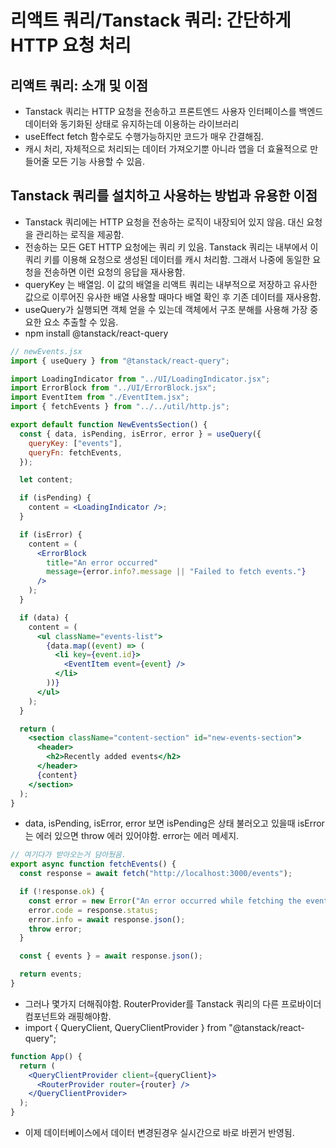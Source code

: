 # 리액트 쿼리/Tanstack 쿼리: 간단하게 HTTP 요청 처리

## 리액트 쿼리: 소개 및 이점

- Tanstack 쿼리는 HTTP 요청을 전송하고 프론트엔드 사용자 인터페이스를 백엔드 데이터와 동기화된 상태로 유지하는데 이용하는 라이브러리
- useEffect fetch 함수로도 수행가능하지만 코드가 매우 간결해짐.
- 캐시 처리, 자체적으로 처리되는 데이터 가져오기뿐 아니라 앱을 더 효율적으로 만들어줄 모든 기능 사용할 수 있음.

## Tanstack 쿼리를 설치하고 사용하는 방법과 유용한 이점

- Tanstack 쿼리에는 HTTP 요청을 전송하는 로직이 내장되어 있지 않음. 대신 요청을 관리하는 로직을 제공함.
- 전송하는 모든 GET HTTP 요청에는 쿼리 키 있음. Tanstack 쿼리는 내부에서 이 쿼리 키를 이용해 요청으로 생성된 데이터를 캐시 처리함. 그래서 나중에 동일한 요청을 전송하면 이런 요청의 응답을 재사용함.
- queryKey 는 배열임. 이 값의 배열을 리액트 쿼리는 내부적으로 저장하고 유사한 값으로 이루어진 유사한 배열 사용할 때마다 배열 확인 후 기존 데이터를 재사용함.
- useQuery가 실행되면 객체 얻을 수 있는데 객체에서 구조 분해를 사용해 가장 중요한 요소 추출할 수 있음.
- npm install @tanstack/react-query

```jsx
// newEvents.jsx
import { useQuery } from "@tanstack/react-query";

import LoadingIndicator from "../UI/LoadingIndicator.jsx";
import ErrorBlock from "../UI/ErrorBlock.jsx";
import EventItem from "./EventItem.jsx";
import { fetchEvents } from "../../util/http.js";

export default function NewEventsSection() {
  const { data, isPending, isError, error } = useQuery({
    queryKey: ["events"],
    queryFn: fetchEvents,
  });

  let content;

  if (isPending) {
    content = <LoadingIndicator />;
  }

  if (isError) {
    content = (
      <ErrorBlock
        title="An error occurred"
        message={error.info?.message || "Failed to fetch events."}
      />
    );
  }

  if (data) {
    content = (
      <ul className="events-list">
        {data.map((event) => (
          <li key={event.id}>
            <EventItem event={event} />
          </li>
        ))}
      </ul>
    );
  }

  return (
    <section className="content-section" id="new-events-section">
      <header>
        <h2>Recently added events</h2>
      </header>
      {content}
    </section>
  );
}
```

- data, isPending, isError, error 보면 isPending은 상태 불러오고 있을때 isError는 에러 있으면 throw 에러 있어야함. error는 에러 메세지.

```js
// 여기다가 받아오는거 담아뒀음.
export async function fetchEvents() {
  const response = await fetch("http://localhost:3000/events");

  if (!response.ok) {
    const error = new Error("An error occurred while fetching the events");
    error.code = response.status;
    error.info = await response.json();
    throw error;
  }

  const { events } = await response.json();

  return events;
}
```

- 그러나 몇가지 더해줘야함. RouterProvider를 Tanstack 쿼리의 다른 프로바이더 컴포넌트와 래핑해야함.
- import { QueryClient, QueryClientProvider } from "@tanstack/react-query";

```jsx
function App() {
  return (
    <QueryClientProvider client={queryClient}>
      <RouterProvider router={router} />
    </QueryClientProvider>
  );
}
```

- 이제 데이터베이스에서 데이터 변경된경우 실시간으로 바로 바뀐거 반영됨.

